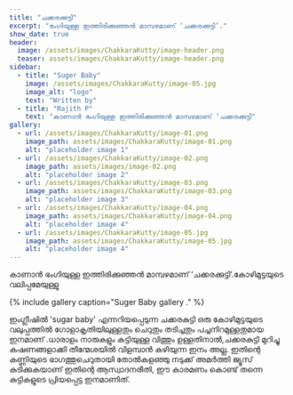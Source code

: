 ```yaml
---
title: "ചക്കരക്കുട്ടി"
excerpt: "ഭംഗിയുള്ള ഇത്തിരിക്കുഞ്ഞൻ മാമ്പഴമാണ് ‘ചക്കരക്കുട്ടി’."
show_date: true
header:
  image: /assets/images/ChakkaraKutty/image-header.png
  teaser: assets/images/ChakkaraKutty/image-header.png
sidebar:
  - title: "Suger Baby"
    image: /assets/images/ChakkaraKutty/image-05.jpg
    image_alt: "logo"
    text: "Written by"
  - title: "Rajith P"
    text: "കാണാൻ ഭംഗിയുള്ള ഇത്തിരിക്കുഞ്ഞൻ മാമ്പഴമാണ് ‘ചക്കരക്കുട്ടി"
gallery:
  - url: /assets/images/ChakkaraKutty/image-01.png
    image_path: assets/images/ChakkaraKutty/image-01.png
    alt: "placeholder image 1"
  - url: /assets/images/ChakkaraKutty/image-02.png
    image_path: assets/images/image-02.png
    alt: "placeholder image 2"
  - url: /assets/images/ChakkaraKutty/image-03.png
    image_path: assets/images/ChakkaraKutty/image-03.png
    alt: "placeholder image 3"
  - url: /assets/images/ChakkaraKutty/image-04.png
    image_path: assets/images/ChakkaraKutty/image-04.png
    alt: "placeholder image 4"
  - url: /assets/images/ChakkaraKutty/image-05.jpg
    image_path: assets/images/ChakkaraKutty/image-05.jpg
    alt: "placeholder image 4"
---
```


കാണാൻ ഭംഗിയുള്ള ഇത്തിരിക്കുഞ്ഞൻ മാമ്പഴമാണ് ‘ചക്കരക്കുട്ടി’.കോഴിമുട്ടയുടെ  വലിപ്പമേയുള്ളു 

{% include gallery caption="Suger Baby gallery ." %}

ഇംഗ്ലീഷിൽ 'sugar baby' എന്നറിയപ്പെടുന്ന ചക്കരകുട്ടി  ഒരു കോഴിമുട്ടയുടെ വലുപ്പത്തിൽ ഗോളാകൃതിയിലുള്ളതും ചെറുതും തടിച്ചതും പച്ചനിറമുള്ളതുമായ ഇനമാണ് .ധാരാളം നാരുകളും കട്ടിയുള്ള വിത്തും ഉള്ളതിനാൽ,ചക്കരകുട്ടി മുറിച്ചു കഷണങ്ങളാക്കി തീന്മേശയിൽ  വിളമ്പാൻ കഴിയുന്ന ഇനം അല്ല. ഇതിന്റെ കണ്ണിയുടെ ഭാഗത്തുചെറുതായി തോൽകളഞ്ഞു  നടുക്ക് അമർത്തി ജ്യൂസ് കുടിക്കുകയാണ് ഇതിന്റെ ആസ്വാദനരീതി, ഈ കാരമണം കൊണ്ട് തന്നെ കുട്ടികളുടെ പ്രിയപ്പെട്ട ഇനമാണിത്.
